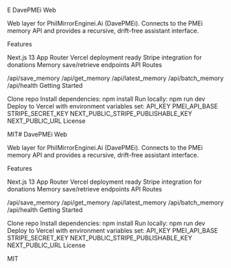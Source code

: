 E
DavePMEi Web

Web layer for PhilMirrorEnginei.Ai (DavePMEi).
Connects to the PMEi memory API and provides a recursive, drift-free assistant interface.

Features

Next.js 13 App Router
Vercel deployment ready
Stripe integration for donations
Memory save/retrieve endpoints
API Routes

/api/save_memory
/api/get_memory
/api/latest_memory
/api/batch_memory
/api/health
Getting Started

Clone repo
Install dependencies: npm install
Run locally: npm run dev
Deploy to Vercel with environment variables set:
API_KEY
PMEI_API_BASE
STRIPE_SECRET_KEY
NEXT_PUBLIC_STRIPE_PUBLISHABLE_KEY
NEXT_PUBLIC_URL
License

MIT# DavePMEi Web

Web layer for PhilMirrorEnginei.Ai (DavePMEi).
Connects to the PMEi memory API and provides a recursive, drift-free assistant interface.

Features

Next.js 13 App Router
Vercel deployment ready
Stripe integration for donations
Memory save/retrieve endpoints
API Routes

/api/save_memory
/api/get_memory
/api/latest_memory
/api/batch_memory
/api/health
Getting Started

Clone repo
Install dependencies: npm install
Run locally: npm run dev
Deploy to Vercel with environment variables set:
API_KEY
PMEI_API_BASE
STRIPE_SECRET_KEY
NEXT_PUBLIC_STRIPE_PUBLISHABLE_KEY
NEXT_PUBLIC_URL
License

MIT
